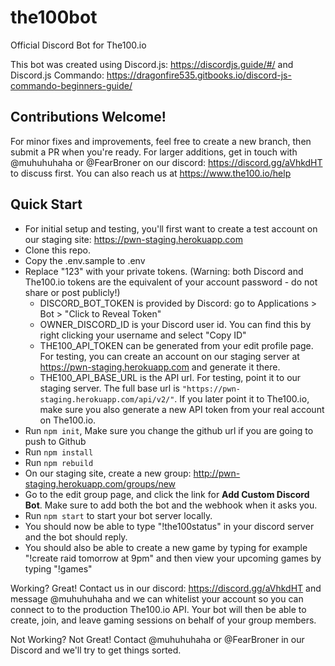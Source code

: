 # the100bot

Official Discord Bot for The100.io

This bot was created using Discord.js: https://discordjs.guide/#/ and Discord.js Commando: https://dragonfire535.gitbooks.io/discord-js-commando-beginners-guide/

## Contributions Welcome!

For minor fixes and improvements, feel free to create a new branch, then submit a PR when you're ready. For larger additions, get in touch with @muhuhuhaha or @FearBroner on our discord: https://discord.gg/aVhkdHT to discuss first. You can also reach us at https://www.the100.io/help

## Quick Start

- For initial setup and testing, you'll first want to create a test account on our staging site: https://pwn-staging.herokuapp.com
- Clone this repo.
- Copy the .env.sample to .env
- Replace "123" with your private tokens. (Warning: both Discord and The100.io tokens are the equivalent of your account password - do not share or post publicly!)
   - DISCORD_BOT_TOKEN is provided by Discord: go to Applications > Bot > "Click to Reveal Token"
   - OWNER_DISCORD_ID is your Discord user id. You can find this by right clicking your username and select "Copy ID"
   - THE100_API_TOKEN can be generated from your edit profile page. For testing, you can create an account on our staging server at https://pwn-staging.herokuapp.com and generate it there.
   - THE100_API_BASE_URL is the API url. For testing, point it to our staging server. The full base url is `"https://pwn-staging.herokuapp.com/api/v2/"`. If you later point it to The100.io, make sure you also generate a new API token from your real account on The100.io.
- Run `npm init`, Make sure you change the github url if you are going to push to Github
- Run `npm install`
- Run `npm rebuild`
- On our staging site, create a new group: http://pwn-staging.herokuapp.com/groups/new
- Go to the edit group page, and click the link for **Add Custom Discord Bot**. Make sure to add both the bot and the webhook when it asks you.
- Run `npm start` to start your bot server locally.
- You should now be able to type "!the100status" in your discord server and the bot should reply.
- You should also be able to create a new game by typing for example "!create raid tomorrow at 9pm" and then view your upcoming games by typing "!games"

Working? Great! Contact us in our discord: https://discord.gg/aVhkdHT and message @muhuhuhaha and we can whitelist your account so you can connect to to the production The100.io API. Your bot will then be able to create, join, and leave gaming sessions on behalf of your group members.

Not Working? Not Great! Contact @muhuhuhaha or @FearBroner in our Discord and we'll try to get things sorted.
